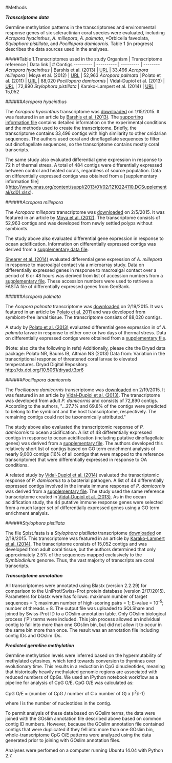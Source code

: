 #Methods

_**Transcriptome data**_

Germline methylation patterns in the transcriptomes and environmental response genes of six scleractinian coral species were evaluated, including *Acropora hyacinthus*, *A. millepora*, *A. palmata*, *Orbicella faveolata, *Stylophora pistillata*, and *Pocillopora damicornis*. Table 1 (in progress) describes the data sources used in the analyses. 

#####Table 1.Transcriptomes used in the study
Organism | Transcriptome reference | Data link | # Contigs
--------- | ---------- | --------- | --------
*Acropora hyacinthus* | Barshis et al. (2013) | [URL](http://palumbi.stanford.edu/data/33496_Ahyacinthus_CoralContigs.fasta.zip) | 33,496
*Acropora millepora* | Moya et al. (2012) | [URL](http://www.ncbi.nlm.nih.gov/nuccore?term=74409%5BBioProject%5D) | 52,963
*Acropora palmata* | Polato et al. (2011) | [URL](https://usegalaxy.org/datasets/cb51c4a06d7ae94e/display?to_ext=fasta) | 88,020
*Pocillopora damicornis* | Vidal-Dupiol et al. (2013) | [URL](http://2ei.univ-perp.fr/telechargement/transcriptomes/blast2go_fasta_Pdamv2.zip) | 72,890
*Stylophora pistillata* | Karako-Lampert et al. (2014) | [URL](http://data.centrescientifique.mc/Data/454Isotigs.fas.zip) | 15,052

######*Acropora hyacinthus*

The *Acropora hyacinthus* transcriptome was [downloaded](http://palumbi.stanford.edu/data/33496_Ahyacinthus_CoralContigs.fasta.zip) on 1/15/2015. It was featured in an article by [Barshis et al. (2013)](http://www.pnas.org/content/110/4/1387.abstract). The [supporting information file](http://www.pnas.org/content/suppl/2013/01/02/1210224110.DCSupplemental/pnas.201210224SI.pdf) contains detailed information on the experimental conditions and the methods used to create the transcriptome. Briefly, the transcriptome contains 33,496 contigs with high similarity to other cnidarian sequences. The authors used coral and dinoflagellate sequences to filter out dinoflagellate sequences, so the transcriptome contains mostly coral transcripts. 

The same study also evaluated differential gene expression in response to 72 h of thermal stress. A total of 484 contigs were differentially expressed between control and heated corals, regardless of source population. Data on differentially expressed contigs was obtained from a [supplementary information file]((http://www.pnas.org/content/suppl/2013/01/02/1210224110.DCSupplemental/sd01.xlsx).

######*Acropora millepora*

The *Acropora millepora* transcriptome was [downloaded](http://www.ncbi.nlm.nih.gov/nuccore?term=74409%5BBioProject%5D) on 2/5/2015. It was featured in an article by [Moya et al. (2012)](http://onlinelibrary.wiley.com/doi/10.1111/j.1365-294X.2012.05554.x/full). The transcriptome consists of 52,963 contigs and was developed from newly settled polyps without symbionts.

The study above also evaluated differential gene expression in response to ocean acidification. Information on differentially expressed contigs was derived from a [supplementary data file](http://onlinelibrary.wiley.com/store/10.1111/j.1365-294X.2012.05554.x/asset/supinfo/MEC_5554_sm_FigS1-S3_TableS1-S9.pdf?v=1&s=8986ebf969c7552ad857973fff80a0752f87a129).

[Shearer et al. (2014)](http://journals.plos.org/plosone/article?id=10.1371/journal.pone.0114525#pone.0114525.s002) evaluated differential gene expression of *A. millepora* in response to macroalgal contact via a microarray study. Data on differentially expressed genes in response to macroalgal contact over a period of 6 or 48 hours was derived from list of accession numbers from a [supplementary file](http://journals.plos.org/plosone/article/asset?unique&id=info:doi/10.1371/journal.pone.0114525.s002). These accession numbers were used to retrieve a FASTA file of differentially expressed genes from GenBank.

######*Acropora palmata*

The *Acopora palmata* transcriptome was [downloaded](https://usegalaxy.org/datasets/cb51c4a06d7ae94e/display?to_ext=fasta) on 2/19/2015. It was featured in an article by [Polato et al. 2011](http://journals.plos.org/plosone/article?id=10.1371/journal.pone.0028634) and was developed from symbiont-free larval tissue. The transcriptome consists of 88,020 contigs.

A study by [Polato et al. (2013)](http://onlinelibrary.wiley.com.offcampus.lib.washington.edu/doi/10.1111/mec.12163/abstract) evaluated differential gene expression in of *A. palmata* larvae in response to either one or two days of thermal stress. Data on differentially expressed contigs were obtained from a [supplementary file](http://datadryad.org/bitstream/handle/10255/dryad.39350/SuppTableS3_Final.xlsx?sequence=1).

(Note: also cite the following in refs)
Additionally, please cite the Dryad data package:
Polato NR, Baums IB, Altman NS (2013) Data from: Variation in the transcriptional response of threatened coral larvae to elevated temperatures. Dryad Digital Repository. http://dx.doi.org/10.5061/dryad.t3pr6

######*Pocillopora damicornis*

The *Pocillopora damicornis* transcriptome was [downloaded](http://2ei.univ-perp.fr/telechargement/transcriptomes/blast2go_fasta_Pdamv2.zip) on 2/19/2015. It was featured in an article by [Vidal-Dupiol et al. (2013)](http://journals.plos.org/plosone/article?id=10.1371/journal.pone.0058652). The transcriptome was developed from adult *P. damicornis* and consists of 72,890 contigs. According to the authors, "...27.7% and 69.8% of the contigs were predicted to belong to the symbiont and the host transcriptome, respectively. The remaining contigs could not be taxonomically attributed." 

The study above also evaluated the transcriptomic response of *P. damicornis* to ocean acidification. A list of 48 differentially expressed contigs in response to ocean acidification (including putative dinoflagellate genes) was derived from a [supplementary file](http://journals.plos.org/plosone/article/asset?unique&id=info:doi/10.1371/journal.pone.0058652.s001). The authors developed this relatively short list of contigs based on GO term enrichment analysis of nearly 9,000 contigs (16% of all contigs that were mapped to the reference transcriptome) that were differentially expressed in response to OA conditions. 

A related study by [Vidal-Dupiol et al. (2014)](http://journals.plos.org/plosone/article?id=10.1371/journal.pone.0107672) evaluated the transcriptomic response of *P. damicornis* to a bacterial pathogen. A list of 44 differentially expressed contigs involved in the innate immune response of *P. damicornis* was derived from a [supplementary file](http://journals.plos.org/plosone/article/asset?unique&id=info:doi/10.1371/journal.pone.0107672.s003). The study used the same reference transcriptome created in [Vidal-Dupiol et al. (2013)](http://journals.plos.org/plosone/article?id=10.1371/journal.pone.0058652). As in the ocean acidification study, the 44 putative immune response genes were selected from a much larger set of differentially expressed genes using a GO term enrichment analysis. 

######*Stylophora pistillata*

The file Spist.fasta is a *Stylophora pistillata* transcriptome [downloaded](http://data.centrescientifique.mc/Data/454Isotigs.fas.zip) on 2/19/2015. This transcriptome was featured in an article by [Karako-Lampert et al. (2014)](http://journals.plos.org/plosone/article?id=10.1371/journal.pone.0088615). The transcriptome consists of 15,052 contigs and was developed from adult coral tissue, but the authors determined that only approximately 2.5% of the sequences mapped exclusively to the *Symbiodinium* genome. Thus, the vast majority of transcripts are coral transcripts.


_**Transcriptome annotation**_

All transcriptomes were annotated using Blastx (version 2.2.29) for comparison to the UniProt/Swiss-Prot protein database (version 2/17/2015). Parameters for blastx were has follows: maximum number of target sequences = 1; maximum number of high-scoring pairs = 1; E-value = 10<sup>-5</sup>; number of threads = 8. The output file was uploaded to SQLShare and joined by Swiss-Prot ID to a GOslim annotation table. Only GOslim biological process (’P’) terms were included. This join process allowed an individual contig to fall into more than one GOslim bin, but did not allow it to occur in the same bin more than once. The result was an annotation file including contig IDs and GOslim IDs.

_**Predicted germline methylation**_

Germline methylation levels were inferred based on the hypermutability of methylated cytosines, which tend towards conversion to thymines over evolutionary time. This results in a reduction in CpG dinucleotides, meaning that historically heavily methylated genomic regions are associated with reduced numbers of CpGs. We used an IPython notebook workflow as a pipeline for analysis of CpG O/E. CpG O/E 
was calculated as:

CpG O/E = (number of CpG / number of C x number of G) x (l<sup>2</sup>/l-1)

where l is the number of nucleotides in the contig.

To permit analysis of these data based on GOslim terms, the data were joined with the GOslim annotation file described above based on common contig ID numbers. However, because the GOslim annotation file contained contigs that were duplicated if they fell into more than one GOslim bin, whole-transcriptome CpG O/E patterns were analyzed using the data generated prior to joining with GOslim annotation files.

Analyses were perfomed on a computer running Ubuntu 14.04 with Python 2.7.